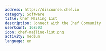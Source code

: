 ```yaml
---
address: https://discourse.chef.io
category: Software
title: Chef Mailing List
description: Connect with the Chef Community
userCount: 168503
icon: chef-mailing-list.png
activity: medium
language: en
---
```

